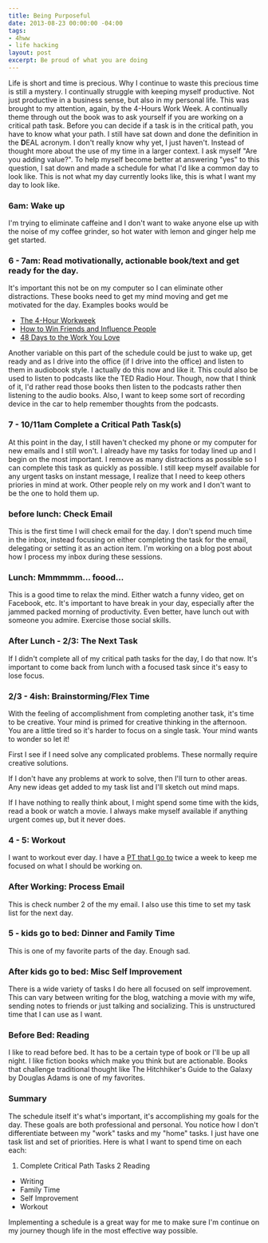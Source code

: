 ```yaml
---
title: Being Purposeful
date: 2013-08-23 00:00:00 -04:00
tags:
- 4hww
- life hacking
layout: post
excerpt: Be proud of what you are doing
---
```


Life is short and time is precious.  Why I continue to waste this precious time is still a mystery.  I continually struggle with keeping myself productive.  Not just productive in a business sense, but also in my personal life.  This was brought to my attention, again, by the 4-Hours Work Week. A continually theme through out the book was to ask yourself if you are working on a critical path task.  Before you can decide if a task is in the critical path, you have to know what your path.  I still have sat down and done the definition in the **D**EAL acronym.  I don't really know why yet, I just haven't.  Instead of thought more about the use of my time in a larger context.  I ask myself "Are you adding value?".  To help myself become better at answering "yes" to this question, I sat down and made a schedule for what I'd like a common day to look like.  This is not what my day currently looks like, this is what I want my day to look like.

### 6am: Wake up

I'm trying to eliminate caffeine and I don't want to wake anyone else up with the noise of my coffee grinder, so hot water with lemon and ginger help me get started.

### 6 - 7am:  Read motivationally, actionable book/text and get ready for the day.

It's important this not be on my computer so I can eliminate other distractions.  These books need to get my mind moving and get me motivated for the day.  Examples books would be

* [The 4-Hour Workweek](http://www.amazon.com/gp/product/0307465357)
* [How to Win Friends and Influence People](http://www.amazon.com/How-Friends-Influence-People-ebook/dp/B003WEAI4E)
* [48 Days to the Work You Love](http://www.amazon.com/Days-Work-You-Love-ebook/dp/B004HILUFU)

Another variable on this part of the schedule could be just to wake up, get ready and as I drive into the office (if I drive into the office) and listen to them in audiobook style.  I actually do this now and like it.  This could also be used to listen to podcasts like the TED Radio Hour.  Though, now that I think of it, I'd rather read those books then listen to the podcasts rather then listening to the audio books.  Also, I want to keep some sort of recording device in the car to help remember thoughts from the podcasts.

### 7 - 10/11am  Complete a Critical Path Task(s)

At this point in the day, I still haven't checked my phone or my computer for new emails and I still won't.  I already have my tasks for today lined up and I begin on the most important.  I remove as many distractions as possible so I can complete this task as quickly as possible.  I still keep myself available for any urgent tasks on instant message, I realize that I need to keep others priories in mind at work.  Other people rely on my work and I don't want to be the one to hold them up.  

### before lunch: Check Email

This is the first time I will check email for the day.  I don't spend much time in the inbox, instead focusing on either completing the task for the email, delegating or setting it as an action item.  I'm working on a blog post about how I process my inbox during these sessions. 

### Lunch:  Mmmmmm… foood…

This is a good time to relax the mind.  Either watch a funny video, get on Facebook, etc.  It's important to have break in your day, especially after the jammed packed morning of productivity.  Even better, have lunch out with someone you admire.  Exercise those social skills.

### After Lunch - 2/3:  The Next Task

If I didn't complete all of my critical path tasks for the day, I do that now.  It's important to come back from lunch with a focused task since it's easy to lose focus.

### 2/3 - 4ish:  Brainstorming/Flex Time

With the feeling of accomplishment from completing another task, it's time to be creative.  Your mind is primed for creative thinking in the afternoon.  You are a little tired so it's harder to focus on a single task.  Your mind wants to wonder so let it!  

First I see if I need solve any complicated problems.  These normally require creative solutions.  

If I don't have any problems at work to solve, then I'll turn to other areas.  Any new ideas get added to my task list and I'll sketch out mind maps.

If I have nothing to really think about, I might spend some time with the kids, read a book or watch a movie.  I always make myself available if anything urgent comes up, but it never does.

### 4 - 5:  Workout

I want to workout ever day.  I have a [PT that I go to](http://joesfitness.net/) twice a week to keep me focused on what I should be working on.

### After Working:  Process Email

This is check number 2 of the my email.  I also use this time to set my task list for the next day.

### 5 - kids go to bed:  Dinner and Family Time

This is one of my favorite parts of the day. Enough sad.

### After kids go to bed: Misc Self Improvement

There is a wide variety of tasks I do here all focused on self improvement.  This can vary between writing for the blog, watching a movie with my wife, sending notes to friends or just talking and socializing.  This is unstructured time that I can use as I want.

### Before Bed: Reading

I like to read before bed.  It has to be a certain type of book or I'll be up all night.  I like fiction books which make you think but are actionable.  Books that challenge traditional thought like The Hitchhiker's Guide to the Galaxy by Douglas Adams is one of my favorites.

### Summary

The schedule itself it's what's important, it's accomplishing my goals for the day.    These goals are both professional and personal.  You notice how I don't differentiate between my "work" tasks and my "home" tasks.  I just have one task list and set of priorities.  Here is what I want to spend time on each each:

1. Complete Critical Path Tasks
2 Reading
* Writing
* Family Time
* Self Improvement  
* Workout

Implementing a schedule is a great way for me to make sure I'm continue on my journey though life in the most effective way possible.

